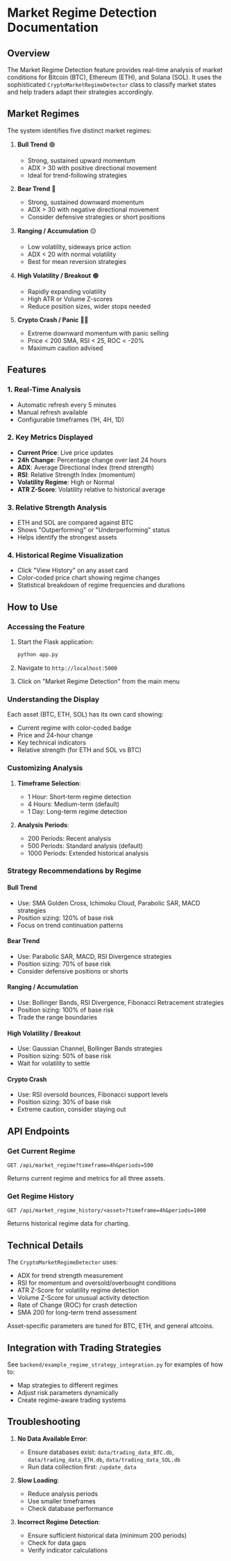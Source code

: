 # Market Regime Detection Documentation

## Overview

The Market Regime Detection feature provides real-time analysis of market conditions for Bitcoin (BTC), Ethereum (ETH), and Solana (SOL). It uses the sophisticated `CryptoMarketRegimeDetector` class to classify market states and help traders adapt their strategies accordingly.

## Market Regimes

The system identifies five distinct market regimes:

1. **Bull Trend** 🟢
   - Strong, sustained upward momentum
   - ADX > 30 with positive directional movement
   - Ideal for trend-following strategies

2. **Bear Trend** 🔴
   - Strong, sustained downward momentum
   - ADX > 30 with negative directional movement
   - Consider defensive strategies or short positions

3. **Ranging / Accumulation** 🟡
   - Low volatility, sideways price action
   - ADX < 20 with normal volatility
   - Best for mean reversion strategies

4. **High Volatility / Breakout** 🟠
   - Rapidly expanding volatility
   - High ATR or Volume Z-scores
   - Reduce position sizes, wider stops needed

5. **Crypto Crash / Panic** 🔴🔴
   - Extreme downward momentum with panic selling
   - Price < 200 SMA, RSI < 25, ROC < -20%
   - Maximum caution advised

## Features

### 1. Real-Time Analysis
- Automatic refresh every 5 minutes
- Manual refresh available
- Configurable timeframes (1H, 4H, 1D)

### 2. Key Metrics Displayed
- **Current Price**: Live price updates
- **24h Change**: Percentage change over last 24 hours
- **ADX**: Average Directional Index (trend strength)
- **RSI**: Relative Strength Index (momentum)
- **Volatility Regime**: High or Normal
- **ATR Z-Score**: Volatility relative to historical average

### 3. Relative Strength Analysis
- ETH and SOL are compared against BTC
- Shows "Outperforming" or "Underperforming" status
- Helps identify the strongest assets

### 4. Historical Regime Visualization
- Click "View History" on any asset card
- Color-coded price chart showing regime changes
- Statistical breakdown of regime frequencies and durations

## How to Use

### Accessing the Feature

1. Start the Flask application:
   ```bash
   python app.py
   ```

2. Navigate to `http://localhost:5000`

3. Click on "Market Regime Detection" from the main menu

### Understanding the Display

Each asset (BTC, ETH, SOL) has its own card showing:
- Current regime with color-coded badge
- Price and 24-hour change
- Key technical indicators
- Relative strength (for ETH and SOL vs BTC)

### Customizing Analysis

1. **Timeframe Selection**:
   - 1 Hour: Short-term regime detection
   - 4 Hours: Medium-term (default)
   - 1 Day: Long-term regime detection

2. **Analysis Periods**:
   - 200 Periods: Recent analysis
   - 500 Periods: Standard analysis (default)
   - 1000 Periods: Extended historical analysis

### Strategy Recommendations by Regime

#### Bull Trend
- Use: SMA Golden Cross, Ichimoku Cloud, Parabolic SAR, MACD strategies
- Position sizing: 120% of base risk
- Focus on trend continuation patterns

#### Bear Trend
- Use: Parabolic SAR, MACD, RSI Divergence strategies
- Position sizing: 70% of base risk
- Consider defensive positions or shorts

#### Ranging / Accumulation
- Use: Bollinger Bands, RSI Divergence, Fibonacci Retracement strategies
- Position sizing: 100% of base risk
- Trade the range boundaries

#### High Volatility / Breakout
- Use: Gaussian Channel, Bollinger Bands strategies
- Position sizing: 50% of base risk
- Wait for volatility to settle

#### Crypto Crash
- Use: RSI oversold bounces, Fibonacci support levels
- Position sizing: 30% of base risk
- Extreme caution, consider staying out

## API Endpoints

### Get Current Regime
```
GET /api/market_regime?timeframe=4h&periods=500
```

Returns current regime and metrics for all three assets.

### Get Regime History
```
GET /api/market_regime_history/<asset>?timeframe=4h&periods=1000
```

Returns historical regime data for charting.

## Technical Details

The `CryptoMarketRegimeDetector` uses:
- ADX for trend strength measurement
- RSI for momentum and oversold/overbought conditions
- ATR Z-Score for volatility regime detection
- Volume Z-Score for unusual activity detection
- Rate of Change (ROC) for crash detection
- SMA 200 for long-term trend assessment

Asset-specific parameters are tuned for BTC, ETH, and general altcoins.

## Integration with Trading Strategies

See `backend/example_regime_strategy_integration.py` for examples of how to:
- Map strategies to different regimes
- Adjust risk parameters dynamically
- Create regime-aware trading systems

## Troubleshooting

1. **No Data Available Error**:
   - Ensure databases exist: `data/trading_data_BTC.db`, `data/trading_data_ETH.db`, `data/trading_data_SOL.db`
   - Run data collection first: `/update_data`

2. **Slow Loading**:
   - Reduce analysis periods
   - Use smaller timeframes
   - Check database performance

3. **Incorrect Regime Detection**:
   - Ensure sufficient historical data (minimum 200 periods)
   - Check for data gaps
   - Verify indicator calculations
